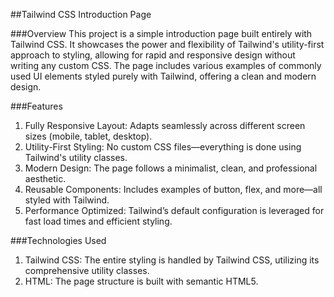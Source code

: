 ##Tailwind CSS Introduction Page

###Overview
This project is a simple introduction page built entirely with Tailwind CSS. It showcases the power and flexibility of Tailwind's utility-first approach to styling, allowing for rapid and responsive design without writing any custom CSS. The page includes various examples of commonly used UI elements styled purely with Tailwind, offering a clean and modern design.

###Features

1. Fully Responsive Layout: Adapts seamlessly across different screen sizes (mobile, tablet, desktop).
2. Utility-First Styling: No custom CSS files—everything is done using Tailwind's utility classes.
3. Modern Design: The page follows a minimalist, clean, and professional aesthetic.
4. Reusable Components: Includes examples of button, flex, and more—all styled with Tailwind.
5. Performance Optimized: Tailwind’s default configuration is leveraged for fast load times and efficient styling.


###Technologies Used

1. Tailwind CSS: The entire styling is handled by Tailwind CSS, utilizing its comprehensive utility classes.
2. HTML: The page structure is built with semantic HTML5.

